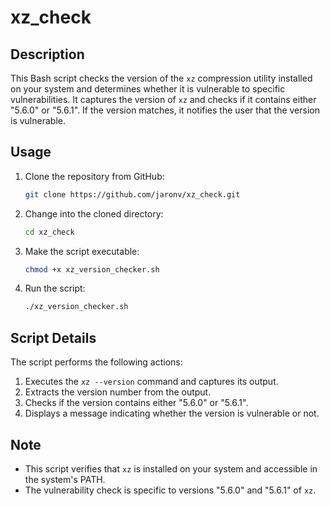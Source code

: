 # xz_check

## Description

This Bash script checks the version of the `xz` compression utility installed on your system and determines whether it is vulnerable to specific vulnerabilities. It captures the version of `xz` and checks if it contains either "5.6.0" or "5.6.1". If the version matches, it notifies the user that the version is vulnerable.

## Usage

1. Clone the repository from GitHub:
    ```bash
    git clone https://github.com/jaronv/xz_check.git
    ```
2. Change into the cloned directory:
    ```bash
    cd xz_check
    ```
3. Make the script executable:
    ```bash
    chmod +x xz_version_checker.sh
    ```
4. Run the script:
    ```bash
    ./xz_version_checker.sh
    ```

## Script Details

The script performs the following actions:

1. Executes the `xz --version` command and captures its output.
2. Extracts the version number from the output.
3. Checks if the version contains either "5.6.0" or "5.6.1".
4. Displays a message indicating whether the version is vulnerable or not.

## Note

- This script verifies that `xz` is installed on your system and accessible in the system's PATH.
- The vulnerability check is specific to versions "5.6.0" and "5.6.1" of `xz`.
